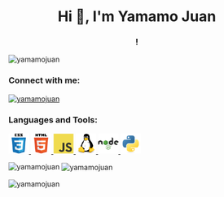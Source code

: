 <h1 align="center">Hi 👋, I'm Yamamo Juan</h1>
<h3 align="center">!</h3>

<p align="left"> <img src="https://komarev.com/ghpvc/?username=yamamojuan&label=Profile%20views&color=0e75b6&style=flat" alt="yamamojuan" /> </p>

<h3 align="left">Connect with me:</h3>
<p align="left">
<a href="https://instagram.com/yamamojuan" target="blank"><img align="center" src="https://raw.githubusercontent.com/rahuldkjain/github-profile-readme-generator/master/src/images/icons/Social/instagram.svg" alt="yamamojuan" height="30" width="40" /></a>
</p>

<h3 align="left">Languages and Tools:</h3>
<p align="left"> <a href="https://www.w3schools.com/css/" target="_blank" rel="noreferrer"> <img src="https://raw.githubusercontent.com/devicons/devicon/master/icons/css3/css3-original-wordmark.svg" alt="css3" width="40" height="40"/> </a> <a href="https://www.w3.org/html/" target="_blank" rel="noreferrer"> <img src="https://raw.githubusercontent.com/devicons/devicon/master/icons/html5/html5-original-wordmark.svg" alt="html5" width="40" height="40"/> </a> <a href="https://developer.mozilla.org/en-US/docs/Web/JavaScript" target="_blank" rel="noreferrer"> <img src="https://raw.githubusercontent.com/devicons/devicon/master/icons/javascript/javascript-original.svg" alt="javascript" width="40" height="40"/> </a> <a href="https://www.linux.org/" target="_blank" rel="noreferrer"> <img src="https://raw.githubusercontent.com/devicons/devicon/master/icons/linux/linux-original.svg" alt="linux" width="40" height="40"/> </a> <a href="https://nodejs.org" target="_blank" rel="noreferrer"> <img src="https://raw.githubusercontent.com/devicons/devicon/master/icons/nodejs/nodejs-original-wordmark.svg" alt="nodejs" width="40" height="40"/> </a> <a href="https://www.python.org" target="_blank" rel="noreferrer"> <img src="https://raw.githubusercontent.com/devicons/devicon/master/icons/python/python-original.svg" alt="python" width="40" height="40"/> </a> </p>

<p><img align="left" src="https://github-readme-stats.vercel.app/api/top-langs?username=yamamojuan&show_icons=true&locale=en&layout=compact" alt="yamamojuan" /></p>

<p>&nbsp;<img align="center" src="https://github-readme-stats.vercel.app/api?username=yamamojuan&show_icons=true&locale=en" alt="yamamojuan" /></p>

<p><img align="center" src="https://github-readme-streak-stats.herokuapp.com/?user=yamamojuan&" alt="yamamojuan" /></p>
